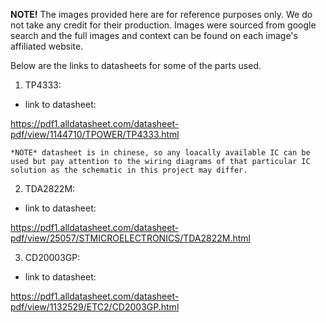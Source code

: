 **NOTE!** The images provided here are for reference purposes only. We do not take any credit for their production. Images were sourced from google search and the full images and context can be found on each image's affiliated website.

Below are the links to datasheets for some of the parts used.

1. TP4333:

* link to datasheet:

 https://pdf1.alldatasheet.com/datasheet-pdf/view/1144710/TPOWER/TP4333.html 

    *NOTE* datasheet is in chinese, so any loacally available IC can be used but pay attention to the wiring diagrams of that particular IC solution as the schematic in this project may differ.

2. TDA2822M:

* link to datasheet:

 https://pdf1.alldatasheet.com/datasheet-pdf/view/25057/STMICROELECTRONICS/TDA2822M.html

3. CD20003GP:

* link to datasheet:

 https://pdf1.alldatasheet.com/datasheet-pdf/view/1132529/ETC2/CD2003GP.html